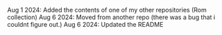 Aug 1 2024: Added the contents of one of my other repositories (Rom collection)
Aug 6 2024: Moved from another repo (there was a bug that i couldnt figure out.)
Aug 6 2024: Updated the README

